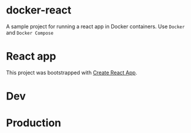 # docker-react
A sample project for running a react app in Docker containers.
Use `Docker` and `Docker Compose`

# React app
This project was bootstrapped with [Create React App](https://github.com/facebook/create-react-app).

# Dev


# Production
